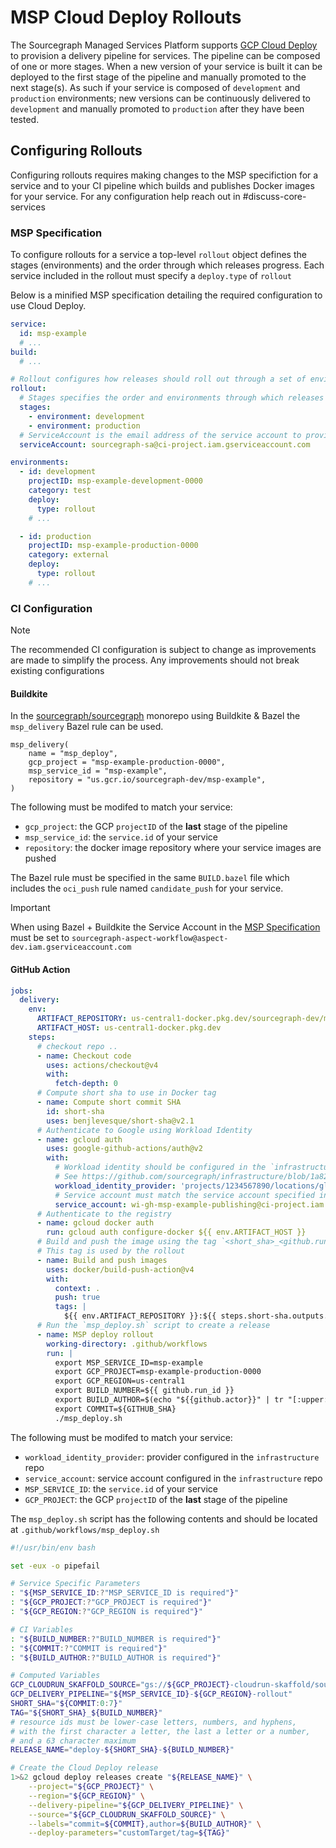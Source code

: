 # MSP Cloud Deploy Rollouts

The Sourcegraph Managed Services Platform supports [GCP Cloud Deploy](https://cloud.google.com/deploy) to provision a delivery pipeline for services. The pipeline can be composed of one or more stages. When a new version of your service is built it can be deployed to the first stage of the pipeline and manually promoted to the next stage(s).
As such if your service is composed of `development` and `production` environments; new versions can be continuously delivered to `development` and manually promoted to `production` after they have been tested.

## Configuring Rollouts

Configuring rollouts requires making changes to the MSP specifiction for a service and to your CI pipeline which builds and publishes Docker images for your service. For any configuration help reach out in #discuss-core-services

### MSP Specification

To configure rollouts for a service a top-level `rollout` object defines the stages (environments) and the order through which releases progress. Each service included in the rollout must specify a `deploy.type` of `rollout`

Below is a minified MSP specification detailing the required configuration to use Cloud Deploy.

```yaml
service:
  id: msp-example
  # ...
build:
  # ...

# Rollout configures how releases should roll out through a set of environments.
rollout:
  # Stages specifies the order and environments through which releases progress.
  stages:
    - environment: development
    - environment: production
  # ServiceAccount is the email address of the service account to provision IAM access to create releases. Can be used to give access to the Service Account used in your CI pipeline
  serviceAccount: sourcegraph-sa@ci-project.iam.gserviceaccount.com

environments:
  - id: development
    projectID: msp-example-development-0000
    category: test
    deploy:
      type: rollout
    # ...

  - id: production
    projectID: msp-example-production-0000
    category: external
    deploy:
      type: rollout
    # ...
```

### CI Configuration

> [!NOTE]
> The recommended CI configuration is subject to change as improvements are made to simplify the process. Any improvements should not break existing configurations

#### Buildkite

In the [sourcegraph/sourcegraph](https://github.com/sourcegraph/sourcegraph) monorepo using Buildkite & Bazel the `msp_delivery` Bazel rule can be used.

```bazel
msp_delivery(
    name = "msp_deploy",
    gcp_project = "msp-example-production-0000",
    msp_service_id = "msp-example",
    repository = "us.gcr.io/sourcegraph-dev/msp-example",
)
```

The following must be modifed to match your service:

- `gcp_project`: the GCP `projectID` of the **last** stage of the pipeline
- `msp_service_id`: the `service.id` of your service
- `repository`: the docker image repository where your service images are pushed

The Bazel rule must be specified in the same `BUILD.bazel` file which includes the `oci_push` rule named `candidate_push` for your service.

> [!IMPORTANT]
> When using Bazel + Buildkite the Service Account in the [MSP Specification](#MSP-Specification) must be set to `sourcegraph-aspect-workflow@aspect-dev.iam.gserviceaccount.com`

#### GitHub Action

```yaml
jobs:
  delivery:
    env:
      ARTIFACT_REPOSITORY: us-central1-docker.pkg.dev/sourcegraph-dev/msp-example
      ARTIFACT_HOST: us-central1-docker.pkg.dev
    steps:
      # checkout repo ..
      - name: Checkout code
        uses: actions/checkout@v4
        with:
          fetch-depth: 0
      # Compute short sha to use in Docker tag
      - name: Compute short commit SHA
        id: short-sha
        uses: benjlevesque/short-sha@v2.1
      # Authenticate to Google using Workload Identity
      - name: gcloud auth
        uses: google-github-actions/auth@v2
        with:
          # Workload identity should be configured in the `infrastructure` repo
          # See https://github.com/sourcegraph/infrastructure/blob/1a82cd96e84cf329ad5d697d8b349b12bc419ed7/managed-services/sourcegraph-accounts-publishing-pipeline/main.tf for an example
          workload_identity_provider: 'projects/1234567890/locations/global/workloadIdentityPools/msp-example-publishing-provider/providers/msp-example-publishing-provider'
          # Service account must match the service account specified in the MSP rollout specification
          service_account: wi-gh-msp-example-publishing@ci-project.iam.gserviceaccount.com
      # Authenticate to the registry
      - name: gcloud docker auth
        run: gcloud auth configure-docker ${{ env.ARTIFACT_HOST }}
      # Build and push the image using the tag `<short_sha>_<github.run_id>`
      # This tag is used by the rollout
      - name: Build and push images
        uses: docker/build-push-action@v4
        with:
          context: .
          push: true
          tags: |
            ${{ env.ARTIFACT_REPOSITORY }}:${{ steps.short-sha.outputs.sha }}_${{ github.run_id }}
      # Run the `msp_deploy.sh` script to create a release
      - name: MSP deploy rollout
        working-directory: .github/workflows
        run: |
          export MSP_SERVICE_ID=msp-example
          export GCP_PROJECT=msp-example-production-0000
          export GCP_REGION=us-central1
          export BUILD_NUMBER=${{ github.run_id }}
          export BUILD_AUTHOR=$(echo "${{github.actor}}" | tr "[:upper:]" "[:lower:]")
          export COMMIT=${GITHUB_SHA}
          ./msp_deploy.sh
```

The following must be modifed to match your service:

- `workload_identity_provider`: provider configured in the `infrastructure` repo
- `service_account`: service account configured in the `infrastructure` repo
- `MSP_SERVICE_ID`: the `service.id` of your service
- `GCP_PROJECT`: the GCP `projectID` of the **last** stage of the pipeline

The `msp_deploy.sh` script has the following contents and should be located at `.github/workflows/msp_deploy.sh`

```sh
#!/usr/bin/env bash

set -eux -o pipefail

# Service Specific Parameters
: "${MSP_SERVICE_ID:?"MSP_SERVICE_ID is required"}"
: "${GCP_PROJECT:?"GCP_PROJECT is required"}"
: "${GCP_REGION:?"GCP_REGION is required"}"

# CI Variables
: "${BUILD_NUMBER:?"BUILD_NUMBER is required"}"
: "${COMMIT:?"COMMIT is required"}"
: "${BUILD_AUTHOR:?"BUILD_AUTHOR is required"}"

# Computed Variables
GCP_CLOUDRUN_SKAFFOLD_SOURCE="gs://${GCP_PROJECT}-cloudrun-skaffold/source.tar.gz"
GCP_DELIVERY_PIPELINE="${MSP_SERVICE_ID}-${GCP_REGION}-rollout"
SHORT_SHA="${COMMIT:0:7}"
TAG="${SHORT_SHA}_${BUILD_NUMBER}"
# resource ids must be lower-case letters, numbers, and hyphens,
# with the first character a letter, the last a letter or a number,
# and a 63 character maximum
RELEASE_NAME="deploy-${SHORT_SHA}-${BUILD_NUMBER}"

# Create the Cloud Deploy release
1>&2 gcloud deploy releases create "${RELEASE_NAME}" \
    --project="${GCP_PROJECT}" \
    --region="${GCP_REGION}" \
    --delivery-pipeline="${GCP_DELIVERY_PIPELINE}" \
    --source="${GCP_CLOUDRUN_SKAFFOLD_SOURCE}" \
    --labels="commit=${COMMIT},author=${BUILD_AUTHOR}" \
    --deploy-parameters="customTarget/tag=${TAG}"
```
